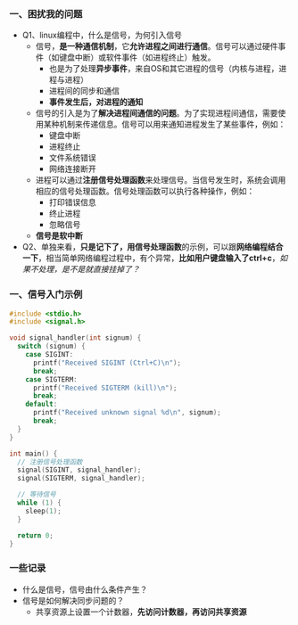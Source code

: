 ### 一、困扰我的问题

+ Q1、linux编程中，什么是信号，为何引入信号
  + 信号，**是一种通信机制**，它**允许进程之间进行通信**。信号可以通过硬件事件（如键盘中断）或软件事件（如进程终止）触发。
    + 也是为了处理**异步事件**，来自OS和其它进程的信号（内核与进程，进程与进程）
    + 进程间的同步和通信
    + **事件发生后，对进程的通知**
  + 信号的引入是为了**解决进程间通信的问题**。为了实现进程间通信，需要使用某种机制来传递信息。信号可以用来通知进程发生了某些事件，例如：
    - 键盘中断
    - 进程终止
    - 文件系统错误
    - 网络连接断开
  + 进程可以通过**注册信号处理函数**来处理信号。当信号发生时，系统会调用相应的信号处理函数。信号处理函数可以执行各种操作，例如：
    - 打印错误信息
    - 终止进程
    - 忽略信号
  + **信号是软中断**
+ Q2、单独来看，**只是记下了，用信号处理函数**的示例，可以跟**网络编程结合一下**，相当简单网络编程过程中，有个异常，**比如用户键盘输入了ctrl+c**，*如果不处理，是不是就直接挂掉了？*

### 一、信号入门示例

```c
#include <stdio.h>
#include <signal.h>

void signal_handler(int signum) {
  switch (signum) {
    case SIGINT:
      printf("Received SIGINT (Ctrl+C)\n");
      break;
    case SIGTERM:
      printf("Received SIGTERM (kill)\n");
      break;
    default:
      printf("Received unknown signal %d\n", signum);
      break;
  }
}

int main() {
  // 注册信号处理函数
  signal(SIGINT, signal_handler);
  signal(SIGTERM, signal_handler);

  // 等待信号
  while (1) {
    sleep(1);
  }

  return 0;
}
```



### 一些记录

+ 什么是信号，信号由什么条件产生？
+ 信号是如何解决同步问题的？
  + 共享资源上设置一个计数器，**先访问计数器，再访问共享资源**